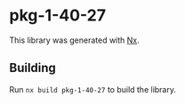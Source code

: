 # pkg-1-40-27

This library was generated with [Nx](https://nx.dev).

## Building

Run `nx build pkg-1-40-27` to build the library.
